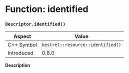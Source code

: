 
# Function: identified
### `Descriptor.identified()`

| Aspect | Value |
| --- | --- |
| C++ Symbol | `kestrel::resource::identified()` |
| Introduced | 0.8.0 |

**Description**


